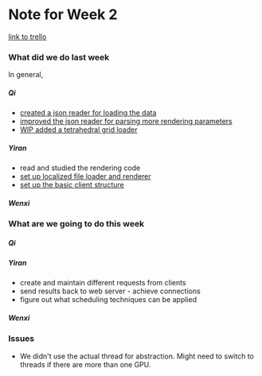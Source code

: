 # Note for Week 2

[link to trello](https://trello.com/invite/daxian2/0d1bdd82285db70339a7885d70934329)

### What did we do last week

In general, 

##### Qi
* [created a json reader for loading the data](https://github.com/ecs251-w19-ucdavis/DXServer/commit/88fb75e9d0a6af89007a3f279a1d785dcb5e80f0)
* [improved the json reader for parsing more rendering parameters](https://github.com/ecs251-w19-ucdavis/DXServer/commit/42149cc9a3d79be5e5a1d0f873db83b19e8e42f2)
* [WIP added a tetrahedral grid loader](https://github.com/ecs251-w19-ucdavis/DXServer/commit/d9a2472730e4e34a528f04542dbf9ed52f2495bf)

##### Yiran
* read and studied the rendering code
* [set up localized file loader and renderer](https://github.com/ecs251-w19-ucdavis/DXServer/commit/79f3a25c71e8467291f9dd5b884956c5c4d5eac5#diff-25d902c24283ab8cfbac54dfa101ad31)
* [set up the basic client structure](https://github.com/ecs251-w19-ucdavis/DXServer/commit/2ae6274ebc3c124b329f5513852e7b46523cf3a7#diff-25d902c24283ab8cfbac54dfa101ad31)

##### Wenxi

### What are we going to do this week
##### Qi

##### Yiran
* create and maintain different requests from clients
* send results back to web server - achieve connections
* figure out what scheduling techniques can be applied

##### Wenxi

### Issues
* We didn't use the actual thread for abstraction. Might need to switch to threads if there are more than one GPU.
